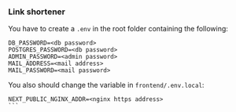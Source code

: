 ### Link shortener
You have to create a `.env` in the root folder containing the following:
```
DB_PASSWORD=<db password>
POSTGRES_PASSWORD=<db password>
ADMIN_PASSWORD=<admin password>
MAIL_ADDRESS=<mail address>
MAIL_PASSWORD=<mail password>
```

You also should change the variable in `frontend/.env.local`:
````
NEXT_PUBLIC_NGINX_ADDR=<nginx https address>
```

